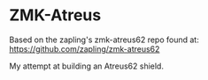 # ZMK-Atreus

Based on the zapling's zmk-atreus62 repo found at: https://github.com/zapling/zmk-atreus62

My attempt at building an Atreus62 shield.
